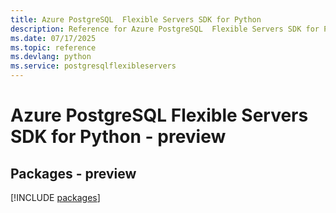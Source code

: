 ```yaml
---
title: Azure PostgreSQL  Flexible Servers SDK for Python
description: Reference for Azure PostgreSQL  Flexible Servers SDK for Python
ms.date: 07/17/2025
ms.topic: reference
ms.devlang: python
ms.service: postgresqlflexibleservers
---
```

# Azure PostgreSQL  Flexible Servers SDK for Python - preview
## Packages - preview
[!INCLUDE [packages](postgresql--flexible-servers-index.md)]